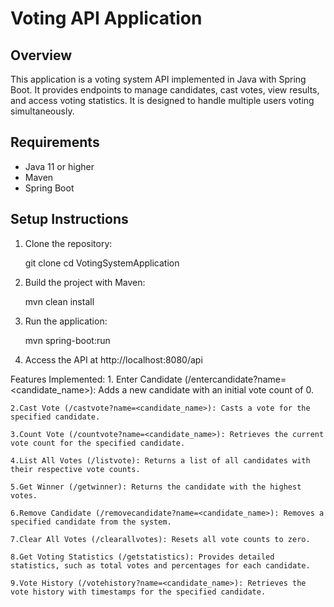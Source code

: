 # Voting API Application

## Overview
This application is a voting system API implemented in Java with Spring Boot. It provides endpoints to manage candidates, cast votes, view results, and access voting statistics. It is designed to handle multiple users voting simultaneously.

## Requirements
- Java 11 or higher
- Maven
- Spring Boot

## Setup Instructions
1. Clone the repository:

   git clone <repository-url>
   cd VotingSystemApplication

2. Build the project with Maven:

    mvn clean install

3. Run the application:

    mvn spring-boot:run

4. Access the API at http://localhost:8080/api


Features Implemented:
    1. Enter Candidate (/entercandidate?name=<candidate_name>): Adds a new candidate with an initial vote count of 0.
    
    2.Cast Vote (/castvote?name=<candidate_name>): Casts a vote for the specified candidate.
    
    3.Count Vote (/countvote?name=<candidate_name>): Retrieves the current vote count for the specified candidate.
    
    4.List All Votes (/listvote): Returns a list of all candidates with their respective vote counts.
    
    5.Get Winner (/getwinner): Returns the candidate with the highest votes.
    
    6.Remove Candidate (/removecandidate?name=<candidate_name>): Removes a specified candidate from the system.
    
    7.Clear All Votes (/clearallvotes): Resets all vote counts to zero.
    
    8.Get Voting Statistics (/getstatistics): Provides detailed statistics, such as total votes and percentages for each candidate.
    
    9.Vote History (/votehistory?name=<candidate_name>): Retrieves the vote history with timestamps for the specified candidate.
